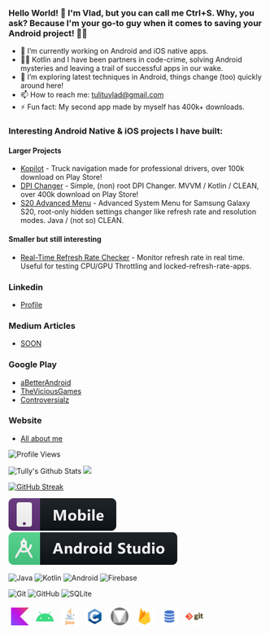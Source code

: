 ### Hello World! 👋 I'm Vlad, but you can call me Ctrl+S. Why, you ask? Because I'm your go-to guy when it comes to saving your Android project! 🦸‍♂️

<!--
**tully-8888/tully-8888** is a ✨ _special_ ✨ repository because its `README.md` (this file) appears on your GitHub profile.
-->

- 🔭 I’m currently working on Android and iOS native apps.
- 🕵️‍♂️ Kotlin and I have been partners in code-crime, solving Android mysteries and leaving a trail of successful apps in our wake.
- 🌱 I’m exploring latest techniques in Android, things change (too) quickly around here!
- 📫 How to reach me: tulituvlad@gmail.com
- ⚡ Fun fact: My second app made by myself has 400k+ downloads.

### Interesting Android Native & iOS projects I have built:

#### Larger Projects
- [Kopilot](https://play.google.com/store/apps/details?id=ro.seltronix.kopilot) - Truck navigation made for professional drivers, over 100k download on Play Store!
- [DPI Changer](https://play.google.com/store/apps/details?id=com.theviciousgames.dpimodifier) - Simple, (non) root DPI Changer. MVVM / Kotlin / CLEAN, over 400k download on Play Store!
- [S20 Advanced Menu](https://play.google.com/store/apps/details?id=com.theviciousgames.s20advancedmenu) - Advanced System Menu for Samsung Galaxy S20, root-only hidden settings changer like refresh rate and resolution modes. Java / (not so) CLEAN.
  
#### Smaller but still interesting
- [Real-Time Refresh Rate Checker](https://play.google.com/store/apps/details?id=com.theviciousgames.dynamicrefreshratechecker) - Monitor refresh rate in real time. Useful for testing CPU/GPU Throttling and locked-refresh-rate-apps.

### Linkedin
- [Profile](https://www.linkedin.com/in/tulituvlad)

### Medium Articles
- [SOON](SOON)

### Google Play
- [aBetterAndroid](https://play.google.com/store/apps/dev?id=8049005269403185530)
- [TheViciousGames](https://play.google.com/store/apps/dev?id=8596449374117840036)
- [Controversialz](SOON)

### Website
- [All about me](https://VladTulitu.com)

![Profile Views](https://komarev.com/ghpvc/?username=tully-8888)

![Tully's Github Stats](https://github-readme-stats.vercel.app/api?username=tully-8888&show_icons=true&hide_border=true&count_private=true&theme=midnight-purple)
<img height="180em" src="https://github-readme-stats.vercel.app/api/top-langs/?username=tully-8888&layout=compact&langs_count=7&theme=algolia"/>

[![GitHub Streak](https://streak-stats.demolab.com?user=tully-8888&border_radius=4.2&theme=midnight-purple)](https://git.io/streak-stats)

[<img src="https://raw.githubusercontent.com/MikeCodesDotNET/ColoredBadges/master/svg/dev/misc/mobile.svg"/>]()
[<img src="https://raw.githubusercontent.com/MikeCodesDotNET/ColoredBadges/master/svg/dev/tools/android_studio.svg"/>]()

![Java](https://img.shields.io/badge/java-%23ED8B00.svg?&style=for-the-badge&logo=java&logoColor=white)
![Kotlin](https://img.shields.io/badge/kotlin-%230095D5.svg?&style=for-the-badge&logo=kotlin&logoColor=white)
![Android](https://img.shields.io/badge/Android%20-green.svg?&style=for-the-badge&logo=Android&logoColor=white)
![Firebase](https://img.shields.io/badge/firebase%20-%23039BE5.svg?&style=for-the-badge&logo=firebase)

![Git](https://img.shields.io/badge/git%20-%23F05033.svg?&style=for-the-badge&logo=git&logoColor=white)
![GitHub](https://img.shields.io/badge/github%20-%23121011.svg?&style=for-the-badge&logo=github&logoColor=white)
![SQLite](https://img.shields.io/badge/sqlite-%2307405e.svg?&style=for-the-badge&logo=sqlite&logoColor=white)

<p float="left">
<img style="padding:5px;" align="center" alt="VS Code" width="35px" src="https://raw.githubusercontent.com/github/explore/80688e429a7d4ef2fca1e82350fe8e3517d3494d/topics/kotlin/kotlin.png">
<img style="padding:5px;" align="center" alt="Android" width="35px" src="https://raw.githubusercontent.com/github/explore/80688e429a7d4ef2fca1e82350fe8e3517d3494d/topics/android/android.png"> 
<img style="padding:5px;" align="center" alt="Java" width="35px" src="https://raw.githubusercontent.com/github/explore/80688e429a7d4ef2fca1e82350fe8e3517d3494d/topics/java/java.png">
<img style="padding:5px;" align="center" alt="C" width="35px" src="https://raw.githubusercontent.com/github/explore/80688e429a7d4ef2fca1e82350fe8e3517d3494d/topics/c/c.png">
<img style="padding:5px;" align="center" alt="Material-Design" width="35px" src="https://raw.githubusercontent.com/github/explore/80688e429a7d4ef2fca1e82350fe8e3517d3494d/topics/material-design/material-design.png">
<img style="padding:5px;" align="center" alt="Firebase" width="35px" src="https://raw.githubusercontent.com/github/explore/80688e429a7d4ef2fca1e82350fe8e3517d3494d/topics/firebase/firebase.png">
<img style="padding:5px;" align="center" alt="SQL" width="35px" src="https://raw.githubusercontent.com/github/explore/80688e429a7d4ef2fca1e82350fe8e3517d3494d/topics/sql/sql.png">
<img style="padding:5px;" align="center" alt="Git" width="35px" src="https://raw.githubusercontent.com/github/explore/80688e429a7d4ef2fca1e82350fe8e3517d3494d/topics/git/git.png">

</p>

